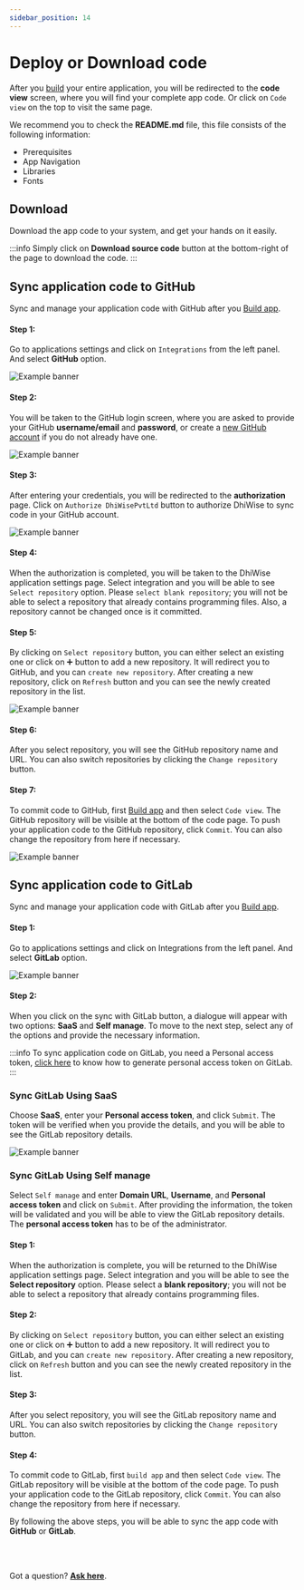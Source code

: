 ```yaml
---
sidebar_position: 14
---
```



# Deploy or Download code

After you <a href="/docs/ios/build-app#build-app-1">build</a> your entire application, you will be redirected to the **code view** screen, where you will find your complete app code. Or click on `Code view` on the top to visit the same page.

<!-- ![Example banner](../ios/images/git/select-option.png) -->

We recommend you to check the **README.md** file, this file consists of the following information:

- Prerequisites
- App Navigation
- Libraries
- Fonts

## **Download**

Download the app code to your system, and get your hands on it easily.

:::info
Simply click on **Download source code** button at the bottom-right of the page to download the code.
:::
<!-- typeaddicon -->
## **Sync application code to GitHub**

Sync and manage your application code with GitHub after you <a href="/docs/ios/build-app#build-app-1">Build app</a>.

#### **Step 1:** 
Go to applications settings and click on `Integrations` from the left panel. And select **GitHub** option.

![Example banner](../ios/images/git/step1.gif)


#### **Step 2:** 
You will be taken to the GitHub login screen, where you are asked to provide your GitHub **username/email** and **password**, or create a <a href="https://docs.github.com/en/get-started/signing-up-for-github/signing-up-for-a-new-github-account" target="_blank">new GitHub account</a> if you do not already have one.

![Example banner](../ios/images/git/step2.gif)

#### **Step 3:** 
After entering your credentials, you will be redirected to the **authorization** page. Click on `Authorize DhiWisePvtLtd` button to authorize DhiWise to sync code in your GitHub account.
<!-- typegreen -->

![Example banner](../ios/images/git/step3.gif)

#### **Step 4:** 
When the authorization is completed, you will be taken to the DhiWise application settings page. Select integration and you will be able to see `Select repository` option. Please `select blank repository`; you will not be able to select a repository that already contains programming files. Also, a repository cannot be changed once is it committed.
<!-- typegreen -->

#### **Step 5:** 
By clicking on `Select repository` button, you can either select an existing one or click on ➕ button to add a new repository. It will redirect you to GitHub, and you can `create new repository`. After creating a new repository, click on `Refresh` button and you can see the newly created repository in the list.

![Example banner](../ios/images/git/step5.gif)

#### **Step 6:**
After you select repository, you will see the GitHub repository name and URL. You can also switch repositories by clicking the <code className="primary">Change repository</code> button.

#### **Step 7:**
To commit code to GitHub, first <a href="/docs/ios/build-app#build-app-1">Build app</a> and then select `Code view`. The GitHub repository will be visible at the bottom of the code page. To push your application code to the GitHub repository, click `Commit`. You can also change the repository from here if necessary.  

![Example banner](../ios/images/git/step7.gif)

## **Sync application code to GitLab**

Sync and manage your application code with GitLab after you <a href="/docs/ios/build-app#build-app-1">Build app</a>.

#### **Step 1:**
Go to applications settings and click on Integrations from the left panel. And select **GitLab** option.

![Example banner](../ios/images/git/gitlab.gif)

#### **Step 2:**
When you click on the sync with GitLab button, a dialogue will appear with two options: **SaaS** and **Self manage**. To move to the next step, select any of the options and provide the necessary information.

:::info
To sync application code on GitLab, you need a Personal access token, <a href="https://docs.gitlab.com/ee/user/profile/personal_access_tokens.html" target="_blank">click here</a> to know how to generate personal access token on GitLab.
:::


### Sync GitLab Using SaaS
Choose **SaaS**, enter your **Personal access token**, and click `Submit`. The token will be verified when you provide the details, and you will be able to see the GitLab repository details.

![Example banner](../ios/images/git/ios_deploy_download%20code_%20gitlab_%20using_saas.png)

### Sync GitLab Using Self manage   
Select `Self manage` and enter **Domain URL**, **Username**, and **Personal access token** and click on `Submit`. After providing the information, the token will be validated and you will be able to view the GitLab repository details. The **personal access token** has to be of the administrator.

#### **Step 1:**
When the authorization is complete, you will be returned to the DhiWise application settings page. Select integration and you will be able to see the **Select repository** option. Please select a **blank repository**; you will not be able to select a repository that already contains programming files.


#### **Step 2:**
By clicking on `Select repository` button, you can either select an existing one or click on ➕ button to add a new repository. It will redirect you to GitLab, and you can `create new repository`. After creating a new repository, click on `Refresh` button and you can see the newly created repository in the list.


#### **Step 3:**
After you select repository, you will see the GitLab repository name and URL. You can also switch repositories by clicking the <code className="primary">Change repository</code> button.

#### **Step 4:**
To commit code to GitLab, first `build app` and then select `Code view`. The GitLab repository will be visible at the bottom of the code page. To push your application code to the GitLab repository, click `Commit`. You can also change the repository from here if necessary. 


By following the above steps, you will be able to sync the app code with **GitHub** or **GitLab**.


<br/>
<br/>

Got a question? [**Ask here**](https://discord.com/invite/rFMnCG5MZ7).